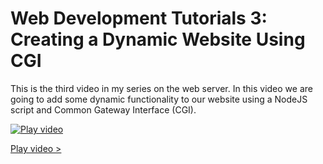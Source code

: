# Web Development Tutorials 3: Creating a Dynamic Website Using CGI

This is the third video in my series on the web server. In this video we are going to add some dynamic functionality to our website using a NodeJS script and Common Gateway Interface (CGI).

[![Play video](https://img.youtube.com/vi/GEdcj8Zjuo4/0.jpg)](https://www.youtube.com/watch?v=GEdcj8Zjuo4&list=PL6x8Umfac_e7oqrJOa277dW0-Fv9-fcZy&index=3)

[Play video >](https://www.youtube.com/watch?v=GEdcj8Zjuo4&list=PL6x8Umfac_e7oqrJOa277dW0-Fv9-fcZy&index=3)
